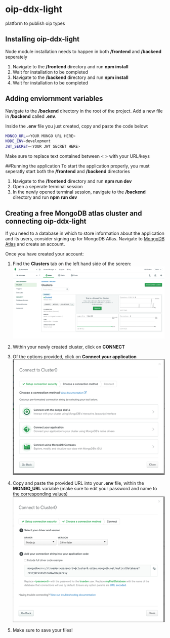 # oip-ddx-light
platform to publish oip types

## Installing oip-ddx-light
Node module installation needs to happen in both **/frontend** and **/backend** seperately

1. Navigate to the **/frontend** directory and run **npm install** 
2. Wait for installation to be completed
3. Navigate to the **/backend** directory and run **npm install**
4. Wait for installation to be completed

## Adding enviornment variables
Navigate to the **/backend** directory in the root of the project. Add a new file in **/backend** called **.env**.

Inside the **.env** file you just created, copy and paste the code below:

```bash
MONGO_URL=<YOUR MONGO URL HERE>
NODE_ENV=development
JWT_SECRET=<YOUR JWT SECRET HERE>
```

Make sure to replace text contained between < > with your URL/keys

##Running the application
To start the application properly, you must seperatly start both the **/frontend** and **/backend** directories 

1. Navigate to the **/frontend** directory and run **npm run dev** 
2. Open a seperate terminal session
3. In the newly opened terminal session, navigate to the **/backend** directory and run **npm run dev** 


## Creating a free MongoDB atlas cluster and connecting oip-ddx-light
If you need to a database in which to store information about the application and its users, consider signing up for MongoDB Atlas.
Navigate to [MongoDB Atlas](https://www.mongodb.com/cloud/atlas) and create an account.

Once you have created your account:
1. Find the **Clusters** tab on the left hand side of the screen:
![Figure 1](/README_images/MongoExample1.png)

2. Within your newly created cluster, click on **CONNECT**
3. Of the options provided, click on **Connect your application**
![Figure 2](/README_images/MongoExample2.png)

4. Copy and paste the provided URL into your **.env** file, within the **MONGO_URL** variable (make sure to edit your password and name to the corresponding values)
![Figure 3](/README_images/MongoExample3.png)

5. Make sure to save your files!
